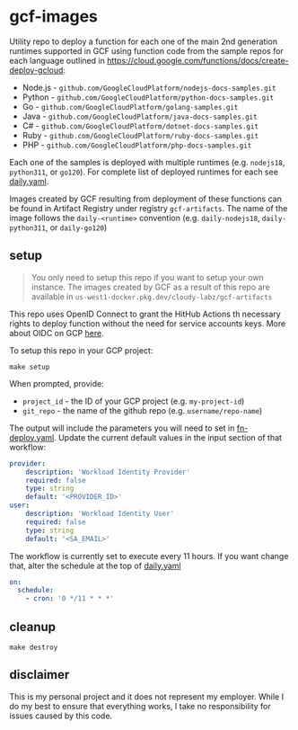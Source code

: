 # gcf-images

Utility repo to deploy a function for each one of the main 2nd generation runtimes supported in GCF using function code from the sample repos for each language outlined in https://cloud.google.com/functions/docs/create-deploy-gcloud:

* Node.js - `github.com/GoogleCloudPlatform/nodejs-docs-samples.git`
* Python  - `github.com/GoogleCloudPlatform/python-docs-samples.git`
* Go      - `github.com/GoogleCloudPlatform/golang-samples.git`
* Java    - `github.com/GoogleCloudPlatform/java-docs-samples.git`
* C#      - `github.com/GoogleCloudPlatform/dotnet-docs-samples.git`
* Ruby    - `github.com/GoogleCloudPlatform/ruby-docs-samples.git`
* PHP     - `github.com/GoogleCloudPlatform/php-docs-samples.git`

Each one of the samples is deployed with multiple runtimes (e.g. `nodejs18`, `python311`, or `go120`). For complete list of deployed runtimes for each see [daily.yaml](.github/workflows/daily.yaml). 

Images created by GCF resulting from deployment of these functions can be found in Artifact Registry under registry `gcf-artifacts`. The name of the image follows the `daily-<runtime>` convention (e.g. `daily-nodejs18`, `daily-python311`, or `daily-go120`)

## setup 

> You only need to setup this repo if you want to setup your own instance. The images created by GCF as a result of this repo are available in `us-west1-docker.pkg.dev/cloudy-labz/gcf-artifacts`

This repo uses OpenID Connect to grant the HitHub Actions th necessary rights to deploy function without the need for service accounts keys. More about OIDC on GCP [here](https://cloud.google.com/identity-platform/docs/web/oidc). 

To setup this repo in your GCP project: 

```shell
make setup
```

When prompted, provide: 

* `project_id` - the ID of your GCP project (e.g. `my-project-id`)
* `git_repo` - the name of the github repo (e.g. `username/repo-name`)

The output will include the parameters you will need to set in [fn-deploy.yaml](.github/workflows/fn-deploy.yaml). Update the current default values in the input section of that workflow:

```yaml
provider:
    description: 'Workload Identity Provider'
    required: false
    type: string
    default: '<PROVIDER_ID>'
user:
    description: 'Workload Identity User'
    required: false
    type: string
    default: '<SA_EMAIL>'
```

The workflow is currently set to execute every 11 hours. If you want change that, alter the schedule at the top of [daily.yaml](.github/workflows/daily.yaml)

```yaml
on:
  schedule:
    - cron: '0 */11 * * *'
```

## cleanup

```shell
make destroy
```

## disclaimer

This is my personal project and it does not represent my employer. While I do my best to ensure that everything works, I take no responsibility for issues caused by this code.